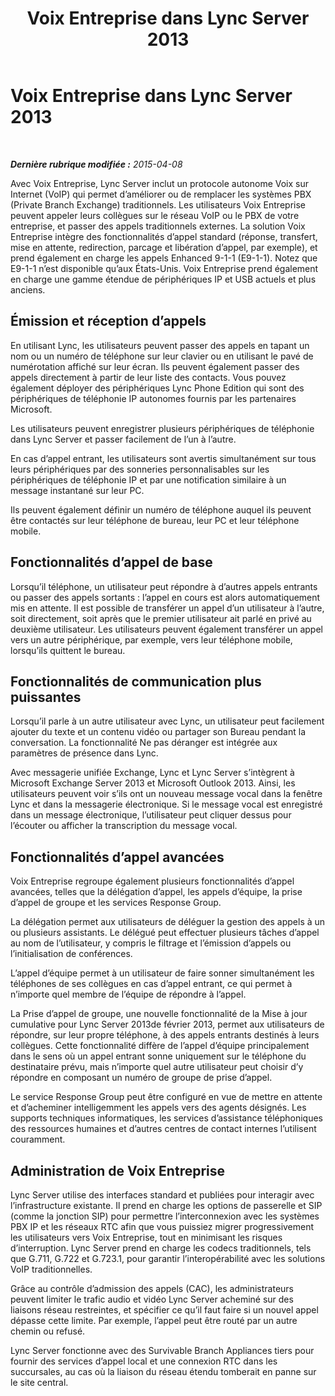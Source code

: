 ﻿---
title: Voix Entreprise dans Lync Server 2013
TOCTitle: Voix Entreprise
ms:assetid: c9da8099-6f4f-4346-ac67-f041bb96072c
ms:mtpsurl: https://technet.microsoft.com/fr-fr/library/Gg417163(v=OCS.15)
ms:contentKeyID: 49298820
ms.date: 05/20/2016
mtps_version: v=OCS.15
ms.translationtype: HT
---

# Voix Entreprise dans Lync Server 2013

 

_**Dernière rubrique modifiée :** 2015-04-08_

Avec Voix Entreprise, Lync Server inclut un protocole autonome Voix sur Internet (VoIP) qui permet d’améliorer ou de remplacer les systèmes PBX (Private Branch Exchange) traditionnels. Les utilisateurs Voix Entreprise peuvent appeler leurs collègues sur le réseau VoIP ou le PBX de votre entreprise, et passer des appels traditionnels externes. La solution Voix Entreprise intègre des fonctionnalités d’appel standard (réponse, transfert, mise en attente, redirection, parcage et libération d’appel, par exemple), et prend également en charge les appels Enhanced 9-1-1 (E9-1-1). Notez que E9-1-1 n’est disponible qu’aux États-Unis. Voix Entreprise prend également en charge une gamme étendue de périphériques IP et USB actuels et plus anciens.

## Émission et réception d’appels

En utilisant Lync, les utilisateurs peuvent passer des appels en tapant un nom ou un numéro de téléphone sur leur clavier ou en utilisant le pavé de numérotation affiché sur leur écran. Ils peuvent également passer des appels directement à partir de leur liste des contacts. Vous pouvez également déployer des périphériques Lync Phone Edition qui sont des périphériques de téléphonie IP autonomes fournis par les partenaires Microsoft.

Les utilisateurs peuvent enregistrer plusieurs périphériques de téléphonie dans Lync Server et passer facilement de l’un à l’autre.

En cas d’appel entrant, les utilisateurs sont avertis simultanément sur tous leurs périphériques par des sonneries personnalisables sur les périphériques de téléphonie IP et par une notification similaire à un message instantané sur leur PC.

Ils peuvent également définir un numéro de téléphone auquel ils peuvent être contactés sur leur téléphone de bureau, leur PC et leur téléphone mobile.

## Fonctionnalités d’appel de base

Lorsqu’il téléphone, un utilisateur peut répondre à d’autres appels entrants ou passer des appels sortants : l’appel en cours est alors automatiquement mis en attente. Il est possible de transférer un appel d’un utilisateur à l’autre, soit directement, soit après que le premier utilisateur ait parlé en privé au deuxième utilisateur. Les utilisateurs peuvent également transférer un appel vers un autre périphérique, par exemple, vers leur téléphone mobile, lorsqu’ils quittent le bureau.

## Fonctionnalités de communication plus puissantes

Lorsqu’il parle à un autre utilisateur avec Lync, un utilisateur peut facilement ajouter du texte et un contenu vidéo ou partager son Bureau pendant la conversation. La fonctionnalité Ne pas déranger est intégrée aux paramètres de présence dans Lync.

Avec messagerie unifiée Exchange, Lync et Lync Server s’intègrent à Microsoft Exchange Server 2013 et Microsoft Outlook 2013. Ainsi, les utilisateurs peuvent voir s’ils ont un nouveau message vocal dans la fenêtre Lync et dans la messagerie électronique. Si le message vocal est enregistré dans un message électronique, l’utilisateur peut cliquer dessus pour l’écouter ou afficher la transcription du message vocal.

## Fonctionnalités d’appel avancées

Voix Entreprise regroupe également plusieurs fonctionnalités d’appel avancées, telles que la délégation d’appel, les appels d’équipe, la prise d’appel de groupe et les services Response Group.

La délégation permet aux utilisateurs de déléguer la gestion des appels à un ou plusieurs assistants. Le délégué peut effectuer plusieurs tâches d’appel au nom de l’utilisateur, y compris le filtrage et l’émission d’appels ou l’initialisation de conférences.

L’appel d’équipe permet à un utilisateur de faire sonner simultanément les téléphones de ses collègues en cas d’appel entrant, ce qui permet à n’importe quel membre de l’équipe de répondre à l’appel.

La Prise d’appel de groupe, une nouvelle fonctionnalité de la Mise à jour cumulative pour Lync Server 2013de février 2013, permet aux utilisateurs de répondre, sur leur propre téléphone, à des appels entrants destinés à leurs collègues. Cette fonctionnalité diffère de l’appel d’équipe principalement dans le sens où un appel entrant sonne uniquement sur le téléphone du destinataire prévu, mais n’importe quel autre utilisateur peut choisir d’y répondre en composant un numéro de groupe de prise d’appel.

Le service Response Group peut être configuré en vue de mettre en attente et d’acheminer intelligemment les appels vers des agents désignés. Les supports techniques informatiques, les services d’assistance téléphoniques des ressources humaines et d’autres centres de contact internes l’utilisent couramment.

## Administration de Voix Entreprise

Lync Server utilise des interfaces standard et publiées pour interagir avec l’infrastructure existante. Il prend en charge les options de passerelle et SIP (comme la jonction SIP) pour permettre l’interconnexion avec les systèmes PBX IP et les réseaux RTC afin que vous puissiez migrer progressivement les utilisateurs vers Voix Entreprise, tout en minimisant les risques d’interruption. Lync Server prend en charge les codecs traditionnels, tels que G.711, G.722 et G.723.1, pour garantir l’interopérabilité avec les solutions VoIP traditionnelles.

Grâce au contrôle d’admission des appels (CAC), les administrateurs peuvent limiter le trafic audio et vidéo Lync Server acheminé sur des liaisons réseau restreintes, et spécifier ce qu’il faut faire si un nouvel appel dépasse cette limite. Par exemple, l’appel peut être routé par un autre chemin ou refusé.

Lync Server fonctionne avec des Survivable Branch Appliances tiers pour fournir des services d’appel local et une connexion RTC dans les succursales, au cas où la liaison du réseau étendu tomberait en panne sur le site central.

